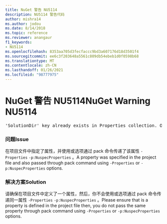 ```yaml
---
title: NuGet 警告 NU5114
description: NU5114 警告代码
author: mishra14
ms.author: jodou
ms.date: 8/14/2018
ms.topic: reference
ms.reviewer: anangaur
f1_keywords:
- NU5114
ms.openlocfilehash: 8353aa705d3fecfaccc9bd3a607176d18d3501f4
ms.sourcegitcommit: ee6c3f203648a5561c809db54ebeb1d0f0598b68
ms.translationtype: MT
ms.contentlocale: zh-CN
ms.lasthandoff: 01/26/2021
ms.locfileid: "98777975"
---
```

# <a name="nuget-warning-nu5114"></a><span data-ttu-id="b4eb2-103">NuGet 警告 NU5114</span><span class="sxs-lookup"><span data-stu-id="b4eb2-103">NuGet Warning NU5114</span></span>
<pre>'SolutionDir' key already exists in Properties collection. Overriding value.</pre>

### <a name="issue"></a><span data-ttu-id="b4eb2-104">问题</span><span class="sxs-lookup"><span data-stu-id="b4eb2-104">Issue</span></span>

<span data-ttu-id="b4eb2-105">在项目文件中指定了属性，并使用或选项通过 pack 命令传递了该属性 `-Properties` `-p:NuspecProperties` 。</span><span class="sxs-lookup"><span data-stu-id="b4eb2-105">A property was specified in the project file and also passed through pack command using `-Properties` or `-p:NuspecProperties` options.</span></span> 


### <a name="solution"></a><span data-ttu-id="b4eb2-106">解决方案</span><span class="sxs-lookup"><span data-stu-id="b4eb2-106">Solution</span></span>

<span data-ttu-id="b4eb2-107">请确保在项目文件中定义了一个属性，然后，你不会使用或选项通过 pack 命令传递同一属性 `-Properties` `-p:NuspecProperties` 。</span><span class="sxs-lookup"><span data-stu-id="b4eb2-107">Please ensure that is a property is defined in the project file then, you do not pass the same property through pack command using `-Properties` or `-p:NuspecProperties` options.</span></span> 

